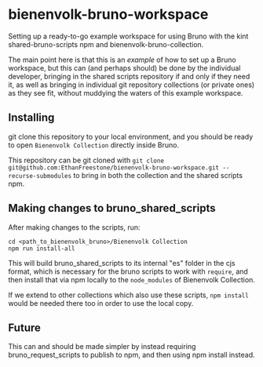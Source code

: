 # bienenvolk-bruno-workspace
Setting up a ready-to-go example workspace for using Bruno with the kint shared-bruno-scripts npm and bienenvolk-bruno-collection.

The main point here is that this is an _example_ of how to set up a Bruno workspace, but this can (and perhaps should) be done by the individual developer, bringing in the shared scripts repository if and only if they need it, as well as bringing in individual git repository collections (or private ones) as they see fit, without muddying the waters of this example workspace.

## Installing
git clone this repository to your local environment, and you should be ready to open `Bienenvolk Collection` directly inside Bruno.

This repository can be git cloned with `git clone git@github.com:EthanFreestone/bienenvolk-bruno-workspace.git --recurse-submodules` to bring in both the collection and the shared scripts npm.

## Making changes to bruno_shared_scripts
After making changes to the scripts, run:
```
cd <path_to_bienenvolk_bruno>/Bienenvolk Collection
npm run install-all
```

This will build bruno_shared_scripts to its internal "es" folder in the cjs format, which is necessary for the bruno scripts to work with `require`, and then install that via npm locally to the `node_modules` of Bienenvolk Collection.

If we extend to other collections which also use these scripts, `npm install` would be needed there too in order to use the local copy.

## Future
This can and should be made simpler by instead requiring bruno_request_scripts to publish to npm, and then using npm install instead.